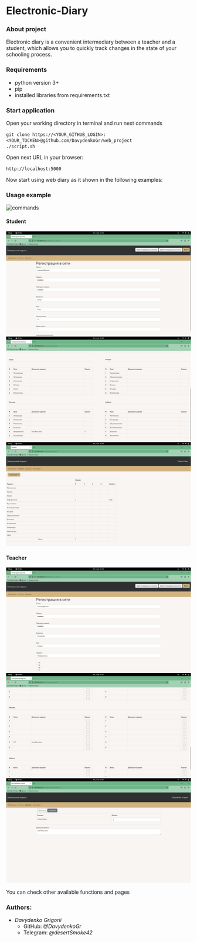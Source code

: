 # Electronic-Diary
### About project

Electronic diary is a convenient intermediary between a teacher and a student,
which allows you to quickly track changes in the state of your schooling process.  

### Requirements

- python version 3+
- pip
- installed libraries from requirements.txt

### Start application 

Open your working directory in terminal and run next commands

```
git clone https://<YOUR_GITHUB_LOGIN>:<YOUR_TOCKEN>@github.com/DavydenkoGr/web_project
./script.sh
```

Open next URL in your browser:  
```
http://localhost:5000
```

Now start using web diary as it shown in the following examples:

### Usage example

![commands](static/usage-examples/command-example.png)

#### Student

![registration](static/usage-examples/registration-student-example.png)  
![watch diary](static/usage-examples/student-diary-example.png)  
![watch report](static/usage-examples/report-example.png)

#### Teacher

![registration](static/usage-examples/registration-teacher-example.png)  
![watch diary](static/usage-examples/teacher-diary-example.png)  
![set marks](static/usage-examples/set-marks-example.png)

You can check other available functions and pages

### Authors:
- *Davydenko Grigorii*
  - GitHub: *@DavydenkoGr*
  - Telegram: *@desertSmoke42*
